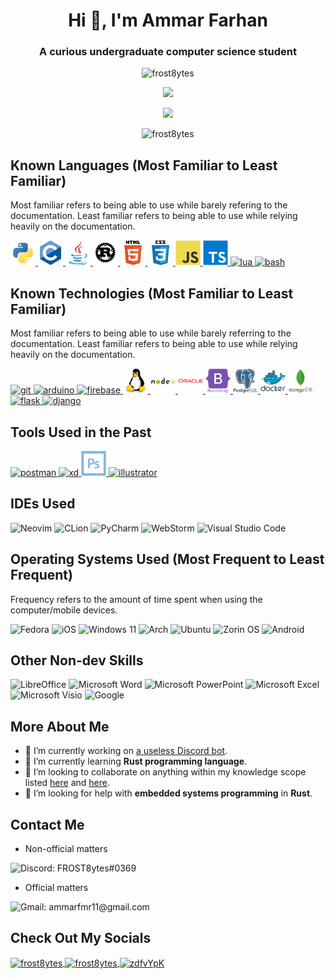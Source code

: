 <h1 align="center">Hi 👋, I'm Ammar Farhan</h1>
<h3 align="center">A curious undergraduate computer science student</h3>

<!-- Profile views -->
<p align="center">
  <img src="https://komarev.com/ghpvc/?username=frost8ytes&label=Profile%20views&color=0e75b6&style=flat" alt="frost8ytes" />
</p>

<!-- GitHub Stats -->
<p align="center">
  <a href="https://github.com/anuraghazra/github-readme-stats">
    <img src="https://github-readme-stats.vercel.app/api?username=FROST8ytes&show_icons=true&theme=onedark&count_private=true">
  </a>
</p>

<!-- Top languages -->
<p align="center">
  <a href="https://github.com/anuraghazra/github-readme-stats">
    <img src="https://github-readme-stats.vercel.app/api/top-langs/?username=FROST8ytes&theme=onedark&count_private=true&layout=compact">
  </a>
</p>

<!-- GitHub streak -->
<p align="center">
  <img src="https://github-readme-streak-stats.herokuapp.com/?user=frost8ytes&theme=onedark" alt="frost8ytes" />
</p>

<!-- GitHub trophy showcase -->
<!-- <p align="center">
  <a href="https://github.com/ryo-ma/github-profile-trophy">
    <img src="https://github-profile-trophy.vercel.app/?username=frost8ytes&theme=onedark" alt="frost8ytes" />
  </a>
</p> -->

## Known Languages (Most Familiar to Least Familiar)
Most familiar refers to being able to use while barely refering to the documentation. Least familiar refers to being able to use while relying heavily on the documentation.

<a href="https://www.python.org" target="_blank" rel="noreferrer">
  <img src="https://raw.githubusercontent.com/devicons/devicon/master/icons/python/python-original.svg" alt="python" width="40" height="40"/>
</a> 
<a href="https://www.cprogramming.com/" target="_blank" rel="noreferrer">
  <img src="https://raw.githubusercontent.com/devicons/devicon/master/icons/c/c-original.svg" alt="c" width="40" height="40"/>
</a>
<a href="https://www.java.com" target="_blank" rel="noreferrer">
  <img src="https://raw.githubusercontent.com/devicons/devicon/master/icons/java/java-original.svg" alt="java" width="40" height="40"/>
</a>
<a href="https://www.rust-lang.org" target="_blank" rel="noreferrer">
  <img src="https://raw.githubusercontent.com/devicons/devicon/master/icons/rust/rust-plain.svg" alt="rust" width="40" height="40"/>
</a> 
<a href="https://www.w3.org/html/" target="_blank" rel="noreferrer">
  <img src="https://raw.githubusercontent.com/devicons/devicon/master/icons/html5/html5-original-wordmark.svg" alt="html5" width="40" height="40"/>
</a> 
<a href="https://www.w3schools.com/css/" target="_blank" rel="noreferrer">
  <img src="https://raw.githubusercontent.com/devicons/devicon/master/icons/css3/css3-original-wordmark.svg" alt="css3" width="40" height="40"/>
</a>
<a href="https://developer.mozilla.org/en-US/docs/Web/JavaScript" target="_blank" rel="noreferrer">
  <img src="https://raw.githubusercontent.com/devicons/devicon/master/icons/javascript/javascript-original.svg" alt="javascript" width="40" height="40"/>
</a>
<a href="https://www.typescriptlang.org/" target="_blank" rel="noreferrer">
  <img src="https://raw.githubusercontent.com/devicons/devicon/master/icons/typescript/typescript-original.svg" alt="typescript" width="40" height="40"/>
</a>
<a href="https://www.lua.org/" target="_blank" rel="noreferrer">
  <img src="https://img.shields.io/badge/lua-%232C2D72.svg?style=for-the-badge&logo=lua&logoColor=white" alt="lua" />
</a>
<a href="https://www.gnu.org/software/bash/" target="_blank" rel="noreferrer">
  <img src="https://www.vectorlogo.zone/logos/gnu_bash/gnu_bash-icon.svg" alt="bash" width="40" height="40"/>
</a>

## Known Technologies (Most Familiar to Least Familiar)
Most familiar refers to being able to use while barely referring to the documentation. Least familiar refers to being able to use while relying heavily on the documentation.

<a href="https://git-scm.com/" target="_blank" rel="noreferrer">
  <img src="https://www.vectorlogo.zone/logos/git-scm/git-scm-icon.svg" alt="git" width="40" height="40"/>
</a> 
<a href="https://www.arduino.cc/" target="_blank" rel="noreferrer">
  <img src="https://cdn.worldvectorlogo.com/logos/arduino-1.svg" alt="arduino" width="40" height="40"/>
</a>
<a href="https://firebase.google.com/" target="_blank" rel="noreferrer">
  <img src="https://www.vectorlogo.zone/logos/firebase/firebase-icon.svg" alt="firebase" width="40" height="40"/>
</a>
<a href="https://www.linux.org/" target="_blank" rel="noreferrer">
  <img src="https://raw.githubusercontent.com/devicons/devicon/master/icons/linux/linux-original.svg" alt="linux" width="40" height="40"/>
</a>
<a href="https://nodejs.org" target="_blank" rel="noreferrer">
  <img src="https://raw.githubusercontent.com/devicons/devicon/master/icons/nodejs/nodejs-original-wordmark.svg" alt="nodejs" width="40" height="40"/>
</a>
<a href="https://www.oracle.com/" target="_blank" rel="noreferrer">
  <img src="https://raw.githubusercontent.com/devicons/devicon/master/icons/oracle/oracle-original.svg" alt="oracle" width="40" height="40"/>
</a> 
<a href="https://getbootstrap.com" target="_blank" rel="noreferrer">
  <img src="https://raw.githubusercontent.com/devicons/devicon/master/icons/bootstrap/bootstrap-plain-wordmark.svg" alt="bootstrap" width="40" height="40"/>
</a>
<a href="https://www.postgresql.org" target="_blank" rel="noreferrer">
  <img src="https://raw.githubusercontent.com/devicons/devicon/master/icons/postgresql/postgresql-original-wordmark.svg" alt="postgresql" width="40" height="40"/>
</a> 
<a href="https://www.docker.com/" target="_blank" rel="noreferrer">
  <img src="https://raw.githubusercontent.com/devicons/devicon/master/icons/docker/docker-original-wordmark.svg" alt="docker" width="40" height="40"/>
</a>
<a href="https://www.mongodb.com/" target="_blank" rel="noreferrer">
  <img src="https://raw.githubusercontent.com/devicons/devicon/master/icons/mongodb/mongodb-original-wordmark.svg" alt="mongodb" width="40" height="40"/>
</a> 
<a href="https://flask.palletsprojects.com/" target="_blank" rel="noreferrer">
  <img src="https://www.vectorlogo.zone/logos/pocoo_flask/pocoo_flask-icon.svg" alt="flask" width="40" height="40"/>
</a>
<a href="https://www.djangoproject.com/" target="_blank" rel="noreferrer">
  <img src="https://cdn.worldvectorlogo.com/logos/django.svg" alt="django" width="40" height="40"/>
</a>

## Tools Used in the Past
<a href="https://postman.com" target="_blank" rel="noreferrer">
  <img src="https://www.vectorlogo.zone/logos/getpostman/getpostman-icon.svg" alt="postman" width="40" height="40"/>
</a>
<a href="https://www.adobe.com/products/xd.html" target="_blank" rel="noreferrer">
  <img src="https://cdn.worldvectorlogo.com/logos/adobe-xd.svg" alt="xd" width="40" height="40"/>
</a>
<a href="https://www.photoshop.com/en" target="_blank" rel="noreferrer">
  <img src="https://raw.githubusercontent.com/devicons/devicon/master/icons/photoshop/photoshop-line.svg" alt="photoshop" width="40" height="40"/>
</a>
<a href="https://www.adobe.com/in/products/illustrator.html" target="_blank" rel="noreferrer">
  <img src="https://www.vectorlogo.zone/logos/adobe_illustrator/adobe_illustrator-icon.svg" alt="illustrator" width="40" height="40"/>
</a>

## IDEs Used
![Neovim](https://img.shields.io/badge/NeoVim-%2357A143.svg?&style=for-the-badge&logo=neovim&logoColor=white)
![CLion](https://img.shields.io/badge/CLion-black?style=for-the-badge&logo=clion&logoColor=white)
![PyCharm](https://img.shields.io/badge/pycharm-143?style=for-the-badge&logo=pycharm&logoColor=black&color=black&labelColor=green)
![WebStorm](https://img.shields.io/badge/webstorm-143?style=for-the-badge&logo=webstorm&logoColor=white&color=black)
![Visual Studio Code](https://img.shields.io/badge/Visual%20Studio%20Code-0078d7.svg?style=for-the-badge&logo=visual-studio-code&logoColor=white)

## Operating Systems Used (Most Frequent to Least Frequent)
Frequency refers to the amount of time spent when using the computer/mobile devices.

![Fedora](https://img.shields.io/badge/Fedora-294172?style=for-the-badge&logo=fedora&logoColor=white)
![iOS](https://img.shields.io/badge/iOS-000000?style=for-the-badge&logo=ios&logoColor=white)
![Windows 11](https://img.shields.io/badge/Windows%2011-%230079d5.svg?style=for-the-badge&logo=Windows%2011&logoColor=white)
![Arch](https://img.shields.io/badge/Arch%20Linux-1793D1?logo=arch-linux&logoColor=fff&style=for-the-badge)
![Ubuntu](https://img.shields.io/badge/Ubuntu-E95420?style=for-the-badge&logo=ubuntu&logoColor=white)
![Zorin OS](https://img.shields.io/badge/-Zorin%20OS-%2310AAEB?style=for-the-badge&logo=zorin&logoColor=white)
![Android](https://img.shields.io/badge/Android-3DDC84?style=for-the-badge&logo=android&logoColor=white)

## Other Non-dev Skills
![LibreOffice](https://img.shields.io/badge/LibreOffice-%2318A303?style=for-the-badge&logo=LibreOffice&logoColor=white)
![Microsoft Word](https://img.shields.io/badge/Microsoft_Word-2B579A?style=for-the-badge&logo=microsoft-word&logoColor=white)
![Microsoft PowerPoint](https://img.shields.io/badge/Microsoft_PowerPoint-B7472A?style=for-the-badge&logo=microsoft-powerpoint&logoColor=white)
![Microsoft Excel](https://img.shields.io/badge/Microsoft_Excel-217346?style=for-the-badge&logo=microsoft-excel&logoColor=white)
![Microsoft Visio](https://img.shields.io/badge/Microsoft_Visio-3955A3?style=for-the-badge&logo=microsoft-visio&logoColor=white)
![Google](https://img.shields.io/badge/google-4285F4?style=for-the-badge&logo=google&logoColor=white)

## More About Me
- 🔭 I’m currently working on [a useless Discord bot](https://github.com/FROST8ytes/gamerwrathbot).
- 🌱 I’m currently learning **Rust programming language**.
- 👯 I’m looking to collaborate on anything within my knowledge scope listed [here](#known-languages-most-familiar-to-least-familiar) and [here](#known-technologies-most-familiar-to-least-familiar).
- 🤔 I’m looking for help with **embedded systems programming** in **Rust**.
<!-- - 💬 Ask me about ...
- 📫 How to reach me: ...
- 😄 Pronouns: ...
- ⚡ Fun fact: ... -->

## Contact Me
- Non-official matters

![Discord: FROST8ytes#0369](https://img.shields.io/badge/Discord-%235865F2.svg?style=for-the-badge&logo=discord&logoColor=white "FROST8ytes#0369")
- Official matters

![Gmail: ammarfmr11@gmail.com](https://img.shields.io/badge/Gmail-D14836?style=for-the-badge&logo=gmail&logoColor=white "ammarfmr11@gmail.com")

## Check Out My Socials
<p align="left">
<a href="https://www.youtube.com/@FROST8ytes" target="blank">
  <img align="center" src="https://raw.githubusercontent.com/rahuldkjain/github-profile-readme-generator/master/src/images/icons/Social/youtube.svg" alt="frost8ytes" height="30" width="40" />
</a>
<a href="https://www.leetcode.com/frost8ytes" target="blank">
  <img align="center" src="https://raw.githubusercontent.com/rahuldkjain/github-profile-readme-generator/master/src/images/icons/Social/leet-code.svg" alt="frost8ytes" height="30" width="40" />
</a>
<a href="https://discord.gg/zdfvYpK" target="blank">
  <img align="center" src="https://raw.githubusercontent.com/rahuldkjain/github-profile-readme-generator/master/src/images/icons/Social/discord.svg" alt="zdfvYpK" height="30" width="40" />
</a>
</p>
